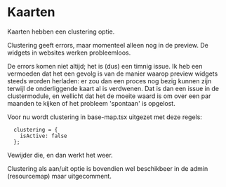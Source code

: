 # Kaarten

Kaarten hebben een clustering optie.

Clustering geeft errors, maar momenteel alleen nog in de preview. De widgets in websites werken probleemloos.

De errors komen niet altijd; het is (dus) een timnig issue. Ik heb een vermoeden dat het een gevolg is van de manier waarop preview widgets steeds worden herladen: er zou dan een proces nog bezig kunnen zijn terwijl de onderliggende kaart al is verdwenen. Dat is dan een issue in de clustermodule, en wellicht dat het de moeite waard is om over een par maanden te kijken of het probleem 'spontaan' is opgelost.

Voor nu wordt clustering in base-map.tsx uitgezet met deze regels:

```
  clustering = {
    isActive: false
  };
```
Vewijder die, en dan werkt het weer.

Clustering als aan/uit optie is bovendien wel beschikbeer in de admin (resourcemap) maar uitgecomment.

